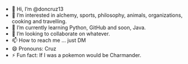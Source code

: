 - 👋 Hi, I’m @doncruz13
- 👀 I’m interested in alchemy, sports, philosophy, animals, organizations, cooking and travelling.
- 🌱 I’m currently learning Python, GitHub and soon, Java.
- 💞️ I’m looking to collaborate on whatever.
- 📫 How to reach me ... just DM
- 😄 Pronouns: Cruz
- ⚡ Fun fact: If I was a pokemon would be Charmander.

<!---
doncruz13/doncruz13 is a ✨ special ✨ repository because its `README.md` (this file) appears on your GitHub profile.
You can click the Preview link to take a look at your changes.
--->
